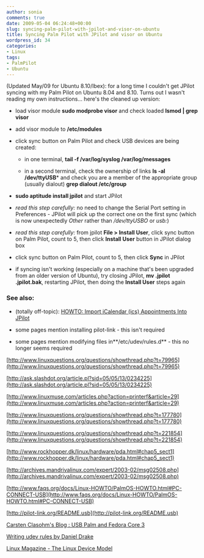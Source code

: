 ```yaml
---
author: sonia
comments: true
date: 2009-05-04 06:24:48+00:00
slug: syncing-palm-pilot-with-jpilot-and-visor-on-ubuntu
title: Syncing Palm Pilot with JPilot and visor on Ubuntu
wordpress_id: 34
categories:
- Linux
tags:
- PalmPilot
- Ubuntu
---
```


(Updated May/09 for Ubuntu 8.10/Ibex): for a long time I couldn't get JPilot syncing with my Palm Pilot on Ubuntu 8.04 and 8.10. Turns out I wasn't reading my own instructions... here's the cleaned up version:



	
  * load visor module **sudo modprobe visor** and check loaded **lsmod | grep visor**

	
  * add visor module to **/etc/modules**

	
  * click sync button on Palm Pilot and check USB devices are being created:

	
    * in one terminal, **tail -f /var/log/syslog /var/log/messages**

	
    * in a second terminal, check the ownership of links **ls -al /dev/ttyUSB*** and check you are a member of the appropriate group (usually dialout) **grep dialout /etc/group**




	
  * **sudo aptitude install jpilot** and start JPilot

	
  * _read this step carefully:_ no need to change the Serial Port setting in Preferences - JPilot will pick up the correct one on the first sync (which is now unexpectedly _Other_ rather than _/dev/ttyUSBO_ or _usb:_)

	
  * _read this step carefully:_ from jpilot **File > Install User**, click sync button on Palm Pilot, count to 5, then click **Install User** button in JPilot dialog box

	
  * click sync button on Palm Pilot, count to 5, then click **Sync** in JPilot

	
  * if syncing isn't working (especially on a machine that's been upgraded from an older version of Ubuntu), try closing JPilot, **mv .jpilot .jpilot.bak**, restarting JPilot, then doing the **Install User** steps again




### See also:





	
  * (totally off-topic): [HOWTO: Import iCalendar (ics) Appointments Into JPilot](http://www.computechgroup.com/?p=381)

	
  * some pages mention installing pilot-link - this isn't required

	
  * some pages mention modifying files in**/etc/udev/rules.d** - this no longer seems required


[http://www.linuxquestions.org/questions/showthread.php?t=79965](http://www.linuxquestions.org/questions/showthread.php?t=79965)

[http://ask.slashdot.org/article.pl?sid=05/05/13/0234225](http://ask.slashdot.org/article.pl?sid=05/05/13/0234225)

[http://www.linuxmuse.com/articles.php?action=printerf&article=29](http://www.linuxmuse.com/articles.php?action=printerf&article=29)

[http://www.linuxquestions.org/questions/showthread.php?t=177780](http://www.linuxquestions.org/questions/showthread.php?t=177780)

[http://www.linuxquestions.org/questions/showthread.php?t=221854](http://www.linuxquestions.org/questions/showthread.php?t=221854)

[http://www.rockhopper.dk/linux/hardware/pda.html#chap5_sect1](http://www.rockhopper.dk/linux/hardware/pda.html#chap5_sect1)

[http://archives.mandrivalinux.com/expert/2003-02/msg02508.php](http://archives.mandrivalinux.com/expert/2003-02/msg02508.php)

[http://www.faqs.org/docs/Linux-HOWTO/PalmOS-HOWTO.html#PC-CONNECT-USB](http://www.faqs.org/docs/Linux-HOWTO/PalmOS-HOWTO.html#PC-CONNECT-USB)

[http://pilot-link.org/README.usb](http://pilot-link.org/README.usb)

[Carsten Clasohm's Blog : USB Palm and Fedora Core 3](http://www.clasohm.com/blog/one-entry?entry%5fid=12096)

[Writing udev rules by Daniel Drake](http://www.reactivated.net/writing_udev_rules.html)

[Linux Magazine - The Linux Device Model](http://www.linux-mag.com/id/2617)
